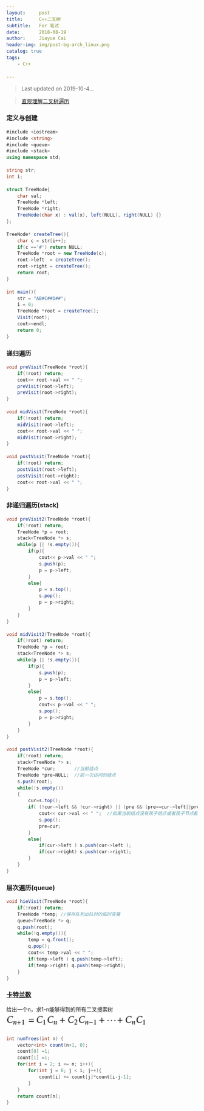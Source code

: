 ```yaml
---
layout:     post
title:      C++二叉树
subtitle:   For 笔试
date:       2018-08-19
author:     Jiayue Cai
header-img: img/post-bg-arch_linux.png
catalog: true
tags:
    - C++

---
```



> Last updated on 2019-10-4...

> [直观理解二叉树遍历](https://charlesliuyx.github.io/2018/10/22/%E3%80%90%E7%9B%B4%E8%A7%82%E7%AE%97%E6%B3%95%E3%80%91%E6%A0%91%E7%9A%84%E5%9F%BA%E6%9C%AC%E6%93%8D%E4%BD%9C/)

### 定义与创建

```c#
#include <iostream>
#include <string>
#include <queue>
#include <stack>
using namespace std;

string str;
int i;

struct TreeNode{
	char val;
	TreeNode *left;
	TreeNode *right;
	TreeNode(char x) : val(x), left(NULL), right(NULL) {}
};

TreeNode* createTree(){
	char c = str[i++];
	if(c =='#') return NULL;
	TreeNode *root = new TreeNode(c);
	root->left  = createTree();
	root->right = createTree();
	return root;
}

int main(){
	str = "AB#C##D##";
	i = 0;
	TreeNode *root = createTree();
	Visit(root); 
	cout<<endl;
	return 0;
}
```

### 递归遍历

```c#
void preVisit(TreeNode *root){
	if(!root) return;
	cout<< root->val << " ";
	preVisit(root->left);
	preVisit(root->right);
}

void midVisit(TreeNode *root){
	if(!root) return;
	midVisit(root->left);
	cout<< root->val << " ";
	midVisit(root->right);
}

void postVisit(TreeNode *root){
	if(!root) return;
	postVisit(root->left);
	postVisit(root->right);
	cout<< root->val << " ";
}
```

### 非递归遍历(stack)

```c#
void preVisit2(TreeNode *root){
	if(!root) return;
	TreeNode *p = root;
	stack<TreeNode *> s;
	while(p || !s.empty()){
		if(p){
			cout<< p->val << " ";
			s.push(p);
			p = p->left;
		}
		else{
			p = s.top();
			s.pop();
			p = p->right;
		}
	}
}

void midVisit2(TreeNode *root){
	if(!root) return;
	TreeNode *p = root;
	stack<TreeNode *> s;
	while(p || !s.empty()){
		if(p){
			s.push(p);
			p = p->left;
		}
		else{
			p = s.top();
			cout<< p->val << " ";
			s.pop();
			p = p->right;
		}
	}
}

void postVisit2(TreeNode *root){
    if(!root) return;
    stack<TreeNode *> s;
    TreeNode *cur;       //当前结点 
    TreeNode *pre=NULL;  //前一次访问的结点 
    s.push(root);
    while(!s.empty())
    {
        cur=s.top();
        if( (!cur->left && !cur->right) || (pre && (pre==cur->left||pre==cur->right)) ){
            cout<< cur->val << " ";  //如果当前结点没有孩子结点或者孩子节点都已被访问过 
            s.pop();
            pre=cur; 
        }
        else{
            if(cur->left ) s.push(cur->left );
            if(cur->right) s.push(cur->right);
        }
    }    
}
```

### 层次遍历(queue)

```c#
void hieVisit(TreeNode *root){
	if(!root) return;
	TreeNode *temp; //保存队列出队时的临时变量
	queue<TreeNode *> q;
	q.push(root);
	while(!q.empty()){
		temp = q.front();
		q.pop();
		cout<< temp->val << " ";
		if(temp->left ) q.push(temp->left);
		if(temp->right) q.push(temp->right);
	}
}
```

### [卡特兰数](https://blog.csdn.net/qqxx6661/article/details/76285972)

给出一个n，求1-n能够得到的所有二叉搜索树
![卡特兰数](/img/post/20180819/1.png)

```c#
int numTrees(int n) {  
	vector<int> count(n+1, 0);  
	count[0] =1;  
	count[1] =1;  
	for(int i = 2; i <= n; i++){  
		for(int j = 0; j < i; j++){  
			count[i] += count[j]*count[i-j-1];   
		}  
	}  
	return count[n];  
}  
```
